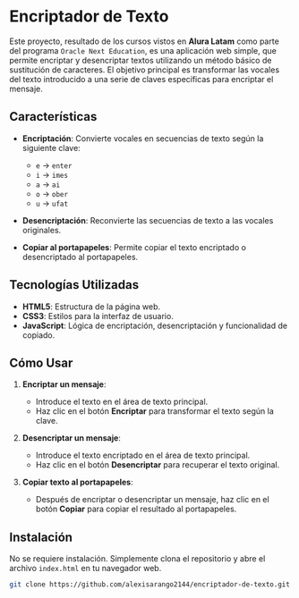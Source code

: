 # Encriptador de Texto

Este proyecto, resultado de los cursos vistos en **Alura Latam** como parte del programa `Oracle Next Education`, es una aplicación web simple, que permite encriptar y desencriptar textos utilizando un método básico de sustitución de caracteres. El objetivo principal es transformar las vocales del texto introducido a una serie de claves específicas para encriptar el mensaje.

## Características

- **Encriptación**: Convierte vocales en secuencias de texto según la siguiente clave:
  - `e` -> `enter`
  - `i` -> `imes`
  - `a` -> `ai`
  - `o` -> `ober`
  - `u` -> `ufat`

- **Desencriptación**: Reconvierte las secuencias de texto a las vocales originales.

- **Copiar al portapapeles**: Permite copiar el texto encriptado o desencriptado al portapapeles.

## Tecnologías Utilizadas

- **HTML5**: Estructura de la página web.
- **CSS3**: Estilos para la interfaz de usuario.
- **JavaScript**: Lógica de encriptación, desencriptación y funcionalidad de copiado.

## Cómo Usar

1. **Encriptar un mensaje**:
   - Introduce el texto en el área de texto principal.
   - Haz clic en el botón **Encriptar** para transformar el texto según la clave.

2. **Desencriptar un mensaje**:
   - Introduce el texto encriptado en el área de texto principal.
   - Haz clic en el botón **Desencriptar** para recuperar el texto original.

3. **Copiar texto al portapapeles**:
   - Después de encriptar o desencriptar un mensaje, haz clic en el botón **Copiar** para copiar el resultado al portapapeles.

## Instalación

No se requiere instalación. Simplemente clona el repositorio y abre el archivo `index.html` en tu navegador web.

```bash
git clone https://github.com/alexisarango2144/encriptador-de-texto.git
